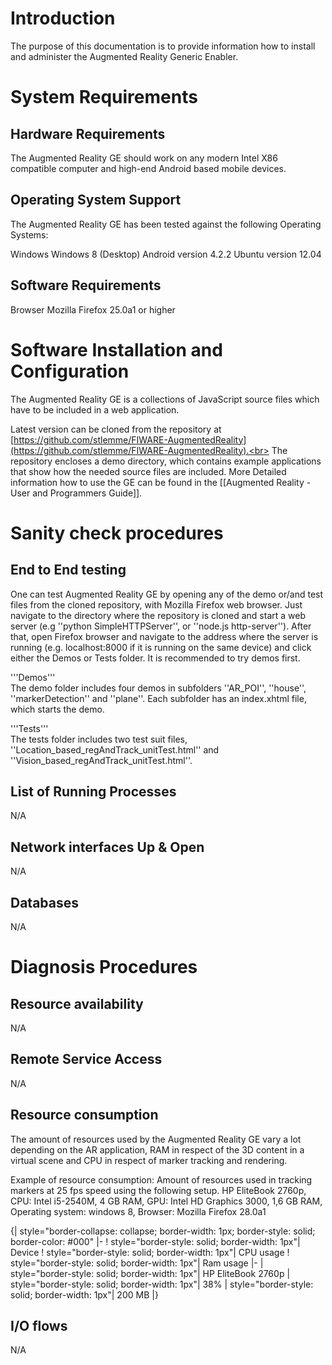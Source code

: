 # Introduction

The purpose of this documentation is to provide information how to install and administer the Augmented Reality Generic Enabler.

# System Requirements

## Hardware Requirements
The Augmented Reality GE should work on any modern Intel X86 compatible computer and high-end Android based mobile devices.

## Operating System Support
The Augmented Reality GE has been tested against the following Operating Systems:

 Windows
   Windows 8 (Desktop)
 Android
   version 4.2.2
 Ubuntu
   version 12.04

## Software Requirements
 Browser
    Mozilla Firefox 25.0a1 or higher

# Software Installation and Configuration
The Augmented Reality GE is a collections of JavaScript source files which have to be included in a web application.

Latest version can be cloned from the repository at [https://github.com/stlemme/FIWARE-AugmentedReality](https://github.com/stlemme/FIWARE-AugmentedReality).<br> 
The repository encloses a demo directory, which contains example applications that show how the needed source files are included. More Detailed information how to use the GE can be found in the [[Augmented Reality - User and Programmers Guide]].

# Sanity check procedures
## End to End testing
One can test Augmented Reality GE by opening any of the demo or/and test files from the cloned repository, with Mozilla Firefox web browser. Just navigate to the directory where the repository is cloned and start a web server (e.g ''python SimpleHTTPServer'', or ''node.js http-server''). After that, open Firefox browser and navigate to the address where the server is running (e.g. localhost:8000 if it is running on the same device) and click either the Demos or Tests folder. It is recommended to try demos first.    

'''Demos'''<br>
The demo folder includes four demos in subfolders ''AR_POI'', ''house'', ''markerDetection'' and ''plane''. Each subfolder has an index.xhtml file, which starts the demo.

'''Tests'''<br>
The tests folder includes two test suit files, ''Location_based_regAndTrack_unitTest.html'' and ''Vision_based_regAndTrack_unitTest.html''.

## List of Running Processes
N/A
## Network interfaces Up & Open
N/A
## Databases
N/A

# Diagnosis Procedures

## Resource availability
N/A

## Remote Service Access
N/A

## Resource consumption
The amount of resources used by the Augmented Reality GE vary a lot depending on the AR application, RAM in respect of the 3D content in a virtual scene and CPU in respect of marker tracking and rendering.

Example of resource consumption: Amount of resources used in tracking markers at 25 fps speed using the following setup.
HP EliteBook 2760p,
CPU: Intel i5-2540M, 4 GB RAM,
GPU: Intel HD Graphics 3000, 1,6 GB RAM,
Operating system: windows 8,
Browser: Mozilla Firefox 28.0a1

{| style="border-collapse: collapse; border-width: 1px; border-style: solid; border-color: #000"
|-
! style="border-style: solid; border-width: 1px"| Device
! style="border-style: solid; border-width: 1px"| CPU usage
! style="border-style: solid; border-width: 1px"| Ram usage
|-
| style="border-style: solid; border-width: 1px"| HP EliteBook 2760p
| style="border-style: solid; border-width: 1px"| 38%
| style="border-style: solid; border-width: 1px"| 200 MB
|}

## I/O flows
N/A
